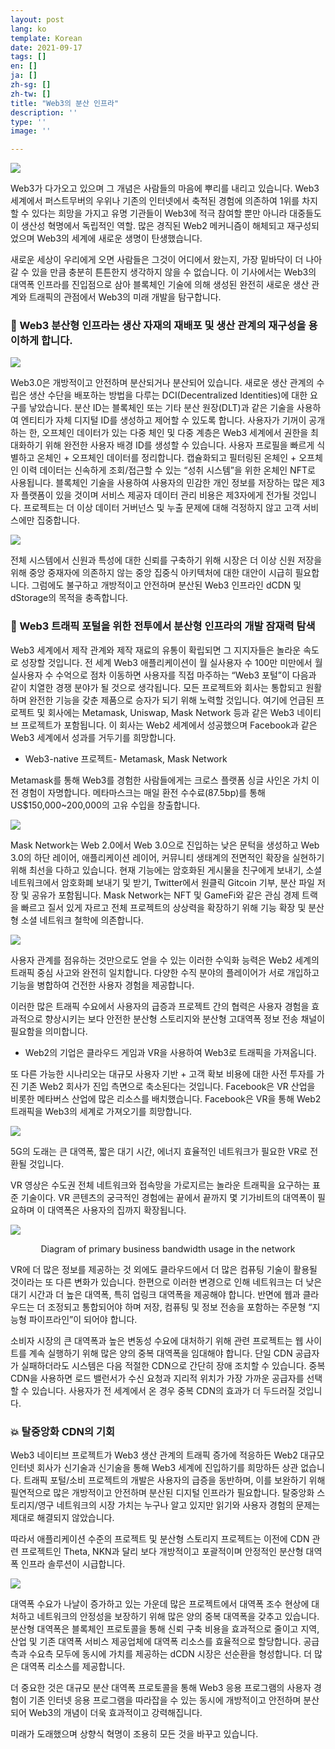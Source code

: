 ```yaml
---
layout: post
lang: ko
template: Korean
date: 2021-09-17
tags: []
en: []
ja: []
zh-sg: []
zh-tw: []
title: "Web3의 분산 인프라"
description: ''
type: ''
image: ''

---
```


![](https://raw.githubusercontent.com/bitruss/img/main/2021/202205271413469.png)

Web3가 다가오고 있으며 그 개념은 사람들의 마음에 뿌리를 내리고 있습니다. Web3 세계에서 퍼스트무버의 우위나 기존의 인터넷에서 축적된 경험에 의존하여 1위를 차지할 수 있다는 희망을 가지고 유명 기관들이 Web3에 적극 참여할 뿐만 아니라 대중들도 이 생산성 혁명에서 독립적인 역할. 많은 경직된 Web2 메커니즘이 해체되고 재구성되었으며 Web3의 세계에 새로운 생명이 탄생했습니다.

새로운 세상이 우리에게 오면 사람들은 그것이 어디에서 왔는지, 가장 밑바닥이 더 나아갈 수 있을 만큼 충분히 튼튼한지 생각하지 않을 수 없습니다. 이 기사에서는 Web3의 대역폭 인프라를 진입점으로 삼아 블록체인 기술에 의해 생성된 완전히 새로운 생산 관계와 트래픽의 관점에서 Web3의 미래 개발을 탐구합니다.

### 🙋 Web3 분산형 인프라는 생산 자재의 재배포 및 생산 관계의 재구성을 용이하게 합니다.

![](https://raw.githubusercontent.com/bitruss/img/main/2021/202205271414761.png)

Web3.0은 개방적이고 안전하며 분산되거나 분산되어 있습니다. 새로운 생산 관계의 수립은 생산 수단을 배포하는 방법을 다루는 DCI(Decentralized Identities)에 대한 요구를 낳았습니다. 분산 ID는 블록체인 또는 기타 분산 원장(DLT)과 같은 기술을 사용하여 엔티티가 자체 디지털 ID를 생성하고 제어할 수 있도록 합니다. 사용자가 기꺼이 공개하는 한, 오프체인 데이터가 있는 다중 체인 및 다중 계층은 Web3 세계에서 권한을 최대화하기 위해 완전한 사용자 배경 ID를 생성할 수 있습니다. 사용자 프로필을 빠르게 식별하고 온체인 + 오프체인 데이터를 정리합니다. 캡슐화되고 필터링된 온체인 + 오프체인 이력 데이터는 신속하게 조회/접근할 수 있는 “성취 시스템”을 위한 온체인 NFT로 사용됩니다. 블록체인 기술을 사용하여 사용자의 민감한 개인 정보를 저장하는 많은 제3자 플랫폼이 있을 것이며 서비스 제공자 데이터 관리 비용은 제3자에게 전가될 것입니다. 프로젝트는 더 이상 데이터 거버넌스 및 누출 문제에 대해 걱정하지 않고 고객 서비스에만 집중합니다.

![](https://raw.githubusercontent.com/bitruss/img/main/2021/202205271415655.jpeg)

전체 시스템에서 신원과 특성에 대한 신뢰를 구축하기 위해 시장은 더 이상 신원 저장을 위해 중앙 중재자에 의존하지 않는 중앙 집중식 아키텍처에 대한 대안이 시급히 필요합니다. 그럼에도 불구하고 개방적이고 안전하며 분산된 Web3 인프라인 dCDN 및 dStorage의 목적을 충족합니다.

### 📀 Web3 트래픽 포털을 위한 전투에서 분산형 인프라의 개발 잠재력 탐색

Web3 세계에서 제작 관계와 제작 재료의 유통이 확립되면 그 지지자들은 놀라운 속도로 성장할 것입니다. 전 세계 Web3 애플리케이션이 월 실사용자 수 100만 미만에서 월 실사용자 수 수억으로 점차 이동하면 사용자를 직접 마주하는 “Web3 포털”이 다음과 같이 치열한 경쟁 분야가 될 것으로 생각됩니다. 모든 프로젝트와 회사는 통합되고 원활하며 완전한 기능을 갖춘 제품으로 승자가 되기 위해 노력할 것입니다. 여기에 언급된 프로젝트 및 회사에는 Metamask, Uniswap, Mask Network 등과 같은 Web3 네이티브 프로젝트가 포함됩니다. 이 회사는 Web2 세계에서 성공했으며 Facebook과 같은 Web3 세계에서 성과를 거두기를 희망합니다.

- Web3-native 프로젝트- Metamask, Mask Network

Metamask를 통해 Web3를 경험한 사람들에게는 크로스 플랫폼 싱글 사인온 가치 이전 경험이 자명합니다. 메타마스크는 매일 환전 수수료(87.5bp)를 통해 US$150,000~200,000의 고유 수입을 창출합니다.

![](https://raw.githubusercontent.com/bitruss/img/main/2021/202205271416777.png)

Mask Network는 Web 2.0에서 Web 3.0으로 진입하는 낮은 문턱을 생성하고 Web 3.0의 하단 레이어, 애플리케이션 레이어, 커뮤니티 생태계의 전면적인 확장을 실현하기 위해 최선을 다하고 있습니다. 현재 기능에는 암호화된 게시물을 친구에게 보내기, 소셜 네트워크에서 암호화폐 보내기 및 받기, Twitter에서 원클릭 Gitcoin 기부, 분산 파일 저장 및 공유가 포함됩니다. Mask Network는 NFT 및 GameFi와 같은 관심 경제 트랙을 빠르고 질서 있게 자르고 전체 프로젝트의 상상력을 확장하기 위해 기능 확장 및 분산형 소셜 네트워크 철학에 의존합니다.

![](https://raw.githubusercontent.com/bitruss/img/main/2021/202205271416984.png)

사용자 관계를 점유하는 것만으로도 얻을 수 있는 이러한 수익화 능력은 Web2 세계의 트래픽 중심 사고와 완전히 일치합니다. 다양한 수직 분야의 플레이어가 서로 개입하고 기능을 병합하여 건전한 사용자 경험을 제공합니다.

이러한 많은 트래픽 수요에서 사용자의 급증과 프로젝트 간의 협력은 사용자 경험을 효과적으로 향상시키는 보다 안전한 분산형 스토리지와 분산형 고대역폭 정보 전송 채널이 필요함을 의미합니다.

- Web2의 기업은 클라우드 게임과 VR을 사용하여 Web3로 트래픽을 가져옵니다.

또 다른 가능한 시나리오는 대규모 사용자 기반 + 고객 확보 비용에 대한 사전 투자를 가진 기존 Web2 회사가 진입 측면으로 축소된다는 것입니다. Facebook은 VR 산업을 비롯한 메타버스 산업에 많은 리소스를 배치했습니다. Facebook은 VR을 통해 Web2 트래픽을 Web3의 세계로 가져오기를 희망합니다.

![](https://raw.githubusercontent.com/bitruss/img/main/2021/202205271417264.jpeg)

5G의 도래는 큰 대역폭, 짧은 대기 시간, 에너지 효율적인 네트워크가 필요한 VR로 전환될 것입니다.

VR 영상은 수도권 전체 네트워크와 접속망을 가로지르는 놀라운 트래픽을 요구하는 표준 기술이다. VR 콘텐츠의 궁극적인 경험에는 끝에서 끝까지 몇 기가비트의 대역폭이 필요하며 이 대역폭은 사용자의 집까지 확장됩니다.

![](https://raw.githubusercontent.com/bitruss/img/main/2021/202205271417852.png)
<p><center>Diagram of primary business bandwidth usage in the network</center></p>

VR에 더 많은 정보를 제공하는 것 외에도 클라우드에서 더 많은 컴퓨팅 기술이 활용될 것이라는 또 다른 변화가 있습니다. 한편으로 이러한 변경으로 인해 네트워크는 더 낮은 대기 시간과 더 높은 대역폭, 특히 업링크 대역폭을 제공해야 합니다. 반면에 웹과 클라우드는 더 조정되고 통합되어야 하며 저장, 컴퓨팅 및 정보 전송을 포함하는 주문형 “지능형 파이프라인”이 되어야 합니다.

소비자 시장의 큰 대역폭과 높은 변동성 수요에 대처하기 위해 관련 프로젝트는 웹 사이트를 계속 실행하기 위해 많은 양의 중복 대역폭을 임대해야 합니다. 단일 CDN 공급자가 실패하더라도 시스템은 다음 적절한 CDN으로 간단히 장애 조치할 수 있습니다. 중복 CDN을 사용하면 로드 밸런서가 수신 요청과 지리적 위치가 가장 가까운 공급자를 선택할 수 있습니다. 사용자가 전 세계에서 온 경우 중복 CDN의 효과가 더 두드러질 것입니다.

### 💥 탈중앙화 CDN의 기회

Web3 네이티브 프로젝트가 Web3 생산 관계의 트래픽 증가에 적응하든 Web2 대규모 인터넷 회사가 신기술과 신기술을 통해 Web3 세계에 진입하기를 희망하든 상관 없습니다. 트래픽 포털/소비 프로젝트의 개발은 사용자의 급증을 동반하며, 이를 보완하기 위해 필연적으로 많은 개방적이고 안전하며 분산된 디지털 인프라가 필요합니다. 탈중앙화 스토리지/영구 네트워크의 시장 가치는 누구나 알고 있지만 읽기와 사용자 경험의 문제는 제대로 해결되지 않았습니다.

따라서 애플리케이션 수준의 프로젝트 및 분산형 스토리지 프로젝트는 이전에 CDN 관련 프로젝트인 Theta, NKN과 달리 보다 개방적이고 포괄적이며 안정적인 분산형 대역폭 인프라 솔루션이 시급합니다.

![](https://raw.githubusercontent.com/bitruss/img/main/2021/202205271418203.jpeg)

대역폭 수요가 나날이 증가하고 있는 가운데 많은 프로젝트에서 대역폭 조수 현상에 대처하고 네트워크의 안정성을 보장하기 위해 많은 양의 중복 대역폭을 갖추고 있습니다. 분산형 대역폭은 블록체인 프로토콜을 통해 신뢰 구축 비용을 효과적으로 줄이고 지역, 산업 및 기존 대역폭 서비스 제공업체에 대역폭 리소스를 효율적으로 할당합니다. 공급측과 수요측 모두에 동시에 가치를 제공하는 dCDN 시장은 선순환을 형성합니다. 더 많은 대역폭 리소스를 제공합니다.

더 중요한 것은 대규모 분산 대역폭 프로토콜을 통해 Web3 응용 프로그램의 사용자 경험이 기존 인터넷 응용 프로그램을 따라잡을 수 있는 동시에 개방적이고 안전하며 분산되어 Web3의 개념이 더욱 효과적이고 강력해집니다.

미래가 도래했으며 상향식 혁명이 조용히 모든 것을 바꾸고 있습니다.